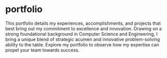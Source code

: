 # portfolio
This portfolio details my experiences, accomplishments, and projects that best bring out my commitment to excellence and innovation. 
Drawing on a strong foundational background in Computer Science and Engineering, I bring a unique blend of strategic acumen and innovative problem-solving ability to the table. 
Explore my portfolio to observe how my expertise can propel your team towards success.
